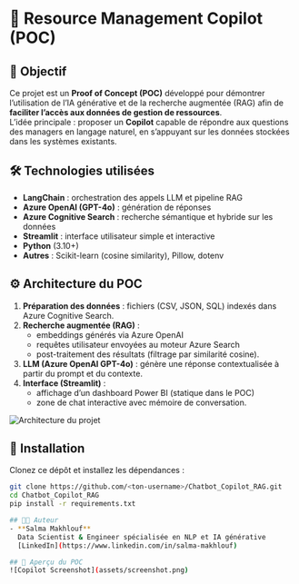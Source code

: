 # 🤖 Resource Management Copilot (POC)

## 🎯 Objectif
Ce projet est un **Proof of Concept (POC)** développé pour démontrer l’utilisation de l’IA générative et de la recherche augmentée (RAG) afin de **faciliter l’accès aux données de gestion de ressources**.  
L’idée principale : proposer un **Copilot** capable de répondre aux questions des managers en langage naturel, en s’appuyant sur les données stockées dans les systèmes existants.

## 🛠️ Technologies utilisées
- **LangChain** : orchestration des appels LLM et pipeline RAG  
- **Azure OpenAI (GPT-4o)** : génération de réponses  
- **Azure Cognitive Search** : recherche sémantique et hybride sur les données  
- **Streamlit** : interface utilisateur simple et interactive  
- **Python** (3.10+)  
- **Autres** : Scikit-learn (cosine similarity), Pillow, dotenv  

## ⚙️ Architecture du POC
1. **Préparation des données** : fichiers (CSV, JSON, SQL) indexés dans Azure Cognitive Search.  
2. **Recherche augmentée (RAG)** :  
   - embeddings générés via Azure OpenAI  
   - requêtes utilisateur envoyées au moteur Azure Search  
   - post-traitement des résultats (filtrage par similarité cosine).  
3. **LLM (Azure OpenAI GPT-4o)** : génère une réponse contextualisée à partir du prompt et du contexte.  
4. **Interface (Streamlit)** :  
   - affichage d’un dashboard Power BI (statique dans le POC)  
   - zone de chat interactive avec mémoire de conversation.  

![Architecture du projet](https://via.placeholder.com/900x400.png?text=Architecture+Copilot+RAG)


## 🚀 Installation
Clonez ce dépôt et installez les dépendances :

```bash
git clone https://github.com/<ton-username>/Chatbot_Copilot_RAG.git
cd Chatbot_Copilot_RAG
pip install -r requirements.txt

## 👩‍💻 Auteur
- **Salma Makhlouf**  
  Data Scientist & Engineer spécialisée en NLP et IA générative  
  [LinkedIn](https://www.linkedin.com/in/salma-makhlouf)

## 📸 Aperçu du POC
![Copilot Screenshot](assets/screenshot.png)

